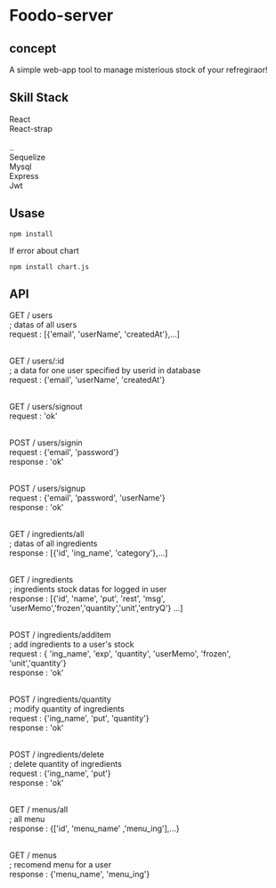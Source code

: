 # Foodo-server

## concept

A simple web-app tool to manage misterious stock of your refregiraor!

## Skill Stack

React</br>
React-strap</br>
</br>
..
</br>
Sequelize</br>
Mysql</br>
Express</br>
Jwt

## Usase

```
npm install
```

If error about chart

```
npm install chart.js
```

## API
GET  / users </br>
; datas of all users </br>
request : [{'email', 'userName', 'createdAt'},...]</br></br>

GET  / users/:id</br>
; a data for one user specified by userid in database</br>
request : {'email', 'userName', 'createdAt'}</br></br>

GET  / users/signout</br>
request : 'ok'</br></br>

POST / users/signin</br>
request : {'email', 'password'}</br>
response : 'ok'</br></br>

POST / users/signup</br>
request : {'email', 'password', 'userName'}</br>
response : 'ok'</br></br>

GET  / ingredients/all</br>
; datas of all ingredients</br>
response : [{'id', 'ing_name', 'category'},...]</br></br>

GET  / ingredients  </br>
; ingredients stock datas for logged in user</br>
response : [{'id', 'name', 'put', 'rest', 'msg', 'userMemo','frozen','quantity','unit','entryQ'} ...]</br></br>

POST / ingredients/additem</br>
; add ingredients to a user's stock</br>
request : { 'ing_name', 'exp', 'quantity', 'userMemo', 'frozen', 'unit','quantity'}</br>
response : 'ok'</br></br>

POST / ingredients/quantity</br>
; modify quantity of ingredients</br>
request : {'ing_name', 'put', 'quantity'}</br>
response : 'ok'</br></br>

POST / ingredients/delete</br>
; delete quantity of ingredients</br>
request : {'ing_name', 'put'}</br>
response : 'ok'</br></br>

GET  / menus/all</br>
; all menu</br>
response : {['id', 'menu_name' ,'menu_ing'],...}</br></br>

GET  / menus</br>
; recomend menu for a user</br>
response : {'menu_name', 'menu_ing'}</br></br>





